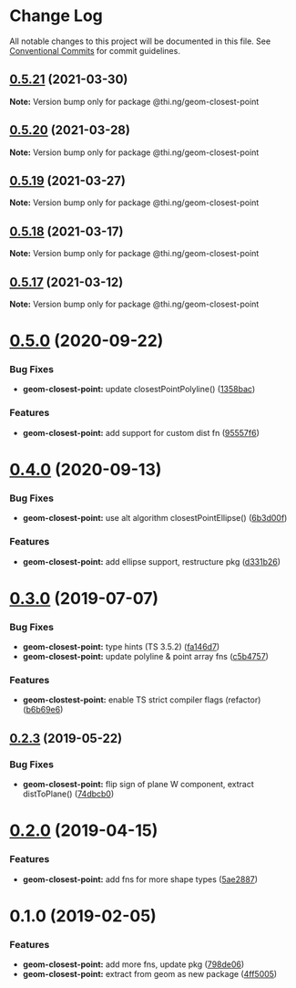 # Change Log

All notable changes to this project will be documented in this file.
See [Conventional Commits](https://conventionalcommits.org) for commit guidelines.

## [0.5.21](https://github.com/thi-ng/umbrella/compare/@thi.ng/geom-closest-point@0.5.20...@thi.ng/geom-closest-point@0.5.21) (2021-03-30)

**Note:** Version bump only for package @thi.ng/geom-closest-point





## [0.5.20](https://github.com/thi-ng/umbrella/compare/@thi.ng/geom-closest-point@0.5.19...@thi.ng/geom-closest-point@0.5.20) (2021-03-28)

**Note:** Version bump only for package @thi.ng/geom-closest-point





## [0.5.19](https://github.com/thi-ng/umbrella/compare/@thi.ng/geom-closest-point@0.5.18...@thi.ng/geom-closest-point@0.5.19) (2021-03-27)

**Note:** Version bump only for package @thi.ng/geom-closest-point





## [0.5.18](https://github.com/thi-ng/umbrella/compare/@thi.ng/geom-closest-point@0.5.17...@thi.ng/geom-closest-point@0.5.18) (2021-03-17)

**Note:** Version bump only for package @thi.ng/geom-closest-point





## [0.5.17](https://github.com/thi-ng/umbrella/compare/@thi.ng/geom-closest-point@0.5.16...@thi.ng/geom-closest-point@0.5.17) (2021-03-12)

**Note:** Version bump only for package @thi.ng/geom-closest-point





# [0.5.0](https://github.com/thi-ng/umbrella/compare/@thi.ng/geom-closest-point@0.4.0...@thi.ng/geom-closest-point@0.5.0) (2020-09-22)


### Bug Fixes

* **geom-closest-point:** update closestPointPolyline() ([1358bac](https://github.com/thi-ng/umbrella/commit/1358bac1a95359340b19adb91b1813edf3e1645a))


### Features

* **geom-closest-point:** add support for custom dist fn ([95557f6](https://github.com/thi-ng/umbrella/commit/95557f6716071a92433868ce8536ca1c38a54073))





# [0.4.0](https://github.com/thi-ng/umbrella/compare/@thi.ng/geom-closest-point@0.3.44...@thi.ng/geom-closest-point@0.4.0) (2020-09-13)


### Bug Fixes

* **geom-closest-point:** use alt algorithm closestPointEllipse() ([6b3d00f](https://github.com/thi-ng/umbrella/commit/6b3d00ff84aba9a430e50e2a0a9d7e0e15e95d02))


### Features

* **geom-closest-point:** add ellipse support, restructure pkg ([d331b26](https://github.com/thi-ng/umbrella/commit/d331b26fc0a0d16ed2775a784ab709ab3b6dcf60))





# [0.3.0](https://github.com/thi-ng/umbrella/compare/@thi.ng/geom-closest-point@0.2.3...@thi.ng/geom-closest-point@0.3.0) (2019-07-07)

### Bug Fixes

* **geom-closest-point:** type hints (TS 3.5.2) ([fa146d7](https://github.com/thi-ng/umbrella/commit/fa146d7))
* **geom-closest-point:** update polyline & point array fns ([c5b4757](https://github.com/thi-ng/umbrella/commit/c5b4757))

### Features

* **geom-clostest-point:** enable TS strict compiler flags (refactor) ([b6b69e6](https://github.com/thi-ng/umbrella/commit/b6b69e6))

## [0.2.3](https://github.com/thi-ng/umbrella/compare/@thi.ng/geom-closest-point@0.2.2...@thi.ng/geom-closest-point@0.2.3) (2019-05-22)

### Bug Fixes

* **geom-closest-point:** flip sign of plane W component, extract distToPlane() ([74dbcb0](https://github.com/thi-ng/umbrella/commit/74dbcb0))

# [0.2.0](https://github.com/thi-ng/umbrella/compare/@thi.ng/geom-closest-point@0.1.13...@thi.ng/geom-closest-point@0.2.0) (2019-04-15)

### Features

* **geom-closest-point:** add fns for more shape types ([5ae2887](https://github.com/thi-ng/umbrella/commit/5ae2887))

# 0.1.0 (2019-02-05)

### Features

* **geom-closest-point:** add more fns, update pkg ([798de06](https://github.com/thi-ng/umbrella/commit/798de06))
* **geom-closest-point:** extract from geom as new package ([4ff5005](https://github.com/thi-ng/umbrella/commit/4ff5005))
